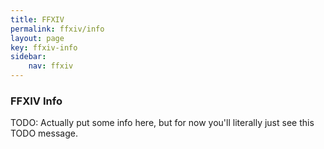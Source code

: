 ```yaml
---
title: FFXIV
permalink: ffxiv/info
layout: page
key: ffxiv-info
sidebar:
    nav: ffxiv
---
```


### FFXIV Info

TODO: Actually put some info here, but for now you'll literally just see this TODO message.